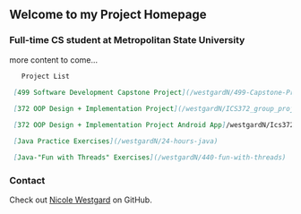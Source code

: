 
## Welcome to my Project Homepage



###  Full-time CS student at Metropolitan State University
more content to come...



```markdown
   Project List 
 
 [499 Software Development Capstone Project](/westgardN/499-Capstone-Project)  

 [372 OOP Design + Implementation Project](/westgardN/ICS372_group_project)  

 [372 OOP Design + Implementation Project Android App]/westgardN/Ics372Android)  

 [Java Practice Exercises](/westgardN/24-hours-java)  

 [Java-"Fun with Threads" Exercises](/westgardN/440-fun-with-threads)  
```



###  Contact

 Check out [Nicole Westgard](https://github.com/westgardN) on GitHub.
